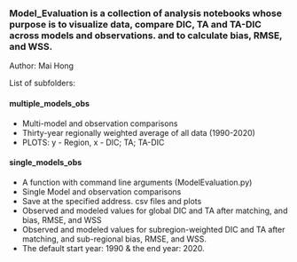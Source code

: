 ### Model_Evaluation is a collection of analysis notebooks whose purpose is to visualize data, compare DIC, TA and TA-DIC across models and observations. and to calculate bias, RMSE, and WSS.

Author: Mai Hong

List of subfolders:

#### multiple_models_obs
- Multi-model and observation comparisons
- Thirty-year regionally weighted average of all data (1990-2020)
- PLOTS: y - Region, x - DIC; TA; TA-DIC

#### single_models_obs
- A function with command line arguments (ModelEvaluation.py)
- Single Model and observation comparisons
- Save at the specified address. csv files and plots
- Observed and modeled values for global DIC and TA after matching, and bias, RMSE, and WSS
- Observed and modeled values for subregion-weighted DIC and TA after matching, and sub-regional bias, RMSE, and WSS.
- The default start year: 1990 & the end year: 2020.

